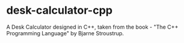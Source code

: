 # desk-calculator-cpp

A Desk Calculator designed in C++, taken from the book - "The C++ Programming Language" by Bjarne Stroustrup.
